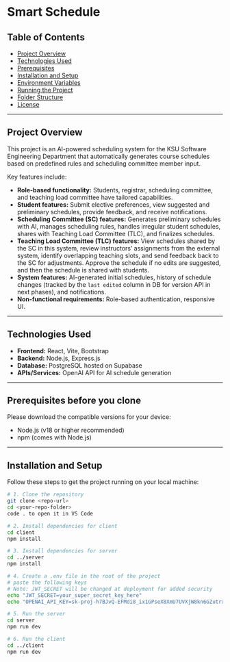 # Smart Schedule

## Table of Contents
- [Project Overview](#project-overview)
- [Technologies Used](#technologies-used)
- [Prerequisites](#prerequisites)
- [Installation and Setup](#installation-and-setup)
- [Environment Variables](#environment-variables)
- [Running the Project](#running-the-project)
- [Folder Structure](#folder-structure)
- [License](#license)

---

## Project Overview

This project is an AI-powered scheduling system for the KSU Software Engineering Department that automatically generates course schedules based on predefined rules and scheduling committee member input.

Key features include:

- **Role-based functionality:** Students, registrar, scheduling committee, and teaching load committee have tailored capabilities.  
- **Student features:** Submit elective preferences, view suggested and preliminary schedules, provide feedback, and receive notifications.  
- **Scheduling Committee (SC) features:** Generates preliminary schedules with AI, manages scheduling rules, handles irregular student schedules, shares with Teaching Load Committee (TLC), and finalizes schedules.  
- **Teaching Load Committee (TLC) features:** View schedules shared by the SC in this system, review instructors’ assignments from the external system, identify overlapping teaching slots, and send feedback back to the SC for adjustments. Approve the schedule if no edits are suggested, and then the schedule is shared with students.  
- **System features:** AI-generated initial schedules, history of schedule changes (tracked by the `last edited` column in DB for version API in next phases), and notifications.  
- **Non-functional requirements:** Role-based authentication, responsive UI.

---

## Technologies Used
- **Frontend:** React, Vite, Bootstrap  
- **Backend:** Node.js, Express.js  
- **Database:** PostgreSQL hosted on Supabase  
- **APIs/Services:** OpenAI API for AI schedule generation  

---

## Prerequisites before you clone
Please download the compatible versions for your device:  
- Node.js (v18 or higher recommended)  
- npm (comes with Node.js)  

---

## Installation and Setup

Follow these steps to get the project running on your local machine:

```bash
# 1. Clone the repository
git clone <repo-url>
cd <your-repo-folder>
code . to open it in VS Code

# 2. Install dependencies for client
cd client
npm install

# 3. Install dependencies for server
cd ../server
npm install

# 4. Create a .env file in the root of the project
# paste the following keys
# Note: JWT_SECRET will be changed at deployment for added security
echo "JWT_SECRET=your_super_secret_key_here" 
echo "OPENAI_API_KEY=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" 

# 5. Run the server
cd server
npm run dev

# 6. Run the client
cd ../client
npm run dev
